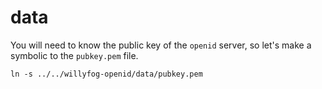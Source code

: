 data
====

You will need to know the public key of the `openid` server,
so let's make a symbolic to the `pubkey.pem` file.

```
ln -s ../../willyfog-openid/data/pubkey.pem
```